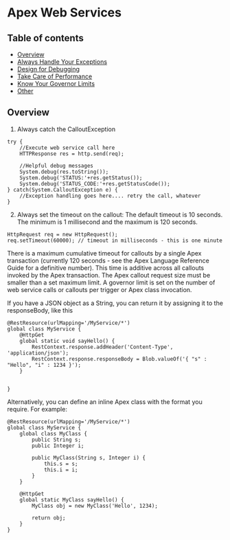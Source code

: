 # Apex Web Services 


## Table of contents

- [Overview](#Overview)
- [Always Handle Your Exceptions](#Always-Handle-Your-Exceptions)
- [Design for Debugging](#Design-for-Debugging)
- [Take Care of Performance](#Take-Care-of-Performance)
- [Know Your Governor Limits](#Know-Your-Governor-Limits])
- [Other](#Other)

## Overview




1. Always catch the CalloutException

```
try {
    //Execute web service call here
    HTTPResponse res = http.send(req);

    //Helpful debug messages
    System.debug(res.toString());
    System.debug('STATUS:'+res.getStatus());
    System.debug('STATUS_CODE:'+res.getStatusCode());
} catch(System.CalloutException e) {
    //Exception handling goes here.... retry the call, whatever
}
```

2. Always set the timeout on the callout:
The default timeout is 10 seconds. The minimum is 1 millisecond and the maximum is 120 seconds.

```
HttpRequest req = new HttpRequest();
req.setTimeout(60000); // timeout in milliseconds - this is one minute
```

There is a maximum cumulative timeout for callouts by a single Apex transaction (currently 120 seconds - see the Apex Language Reference Guide for a definitive number). This time is additive across all callouts invoked by the Apex transaction.
The Apex callout request size must be smaller than a set maximum limit.
A governor limit is set on the number of web service calls or callouts per trigger or Apex class invocation.


If you have a JSON object as a String, you can return it by assigning it to the responseBody, like this

```
@RestResource(urlMapping='/MyService/*')
global class MyService {
    @HttpGet
    global static void sayHello() {
        RestContext.response.addHeader('Content-Type', 'application/json');
        RestContext.response.responseBody = Blob.valueOf('{ "s" : "Hello", "i" : 1234 }');
    }


}

```

Alternatively, you can define an inline Apex class with the format you require. For example:

```
@RestResource(urlMapping='/MyService/*')
global class MyService {
    global class MyClass {
        public String s;
        public Integer i;

        public MyClass(String s, Integer i) {
            this.s = s;
            this.i = i;
        }
    }

    @HttpGet
    global static MyClass sayHello() {
        MyClass obj = new MyClass('Hello', 1234);

        return obj;
    }
}

```
